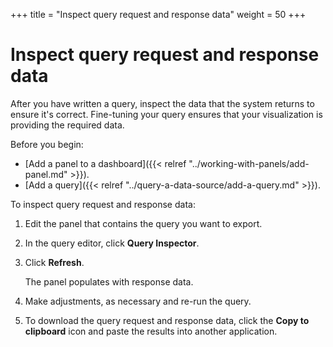 +++
title = "Inspect query request and response data"
weight = 50
+++

# Inspect query request and response data

After you have written a query, inspect the data that the system returns to ensure it's correct. Fine-tuning your query ensures that your visualization is providing the required data.

Before you begin:

- [Add a panel to a dashboard]({{< relref "../working-with-panels/add-panel.md" >}}).
- [Add a query]({{< relref "../query-a-data-source/add-a-query.md" >}}).

To inspect query request and response data:

1. Edit the panel that contains the query you want to export.
1. In the query editor, click **Query Inspector**.
1. Click **Refresh**.

   The panel populates with response data.

1. Make adjustments, as necessary and re-run the query.
1. To download the query request and response data, click the **Copy to clipboard** icon and paste the results into another application.
